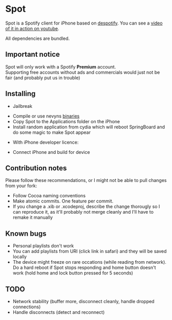 Spot
=========================

Spot is a Spotify client for iPhone based on [despotify](http://despotify.se/ "despotify - the open source Spotify client library"). You can see a [video of it in action on youtube](http://www.youtube.com/watch?v=ARKnvnOCJJg "YouTube - The Birth of Spot, the iPhone Spotify Client").

All dependencies are bundled.

Important notice
-----------------
Spot will only work with a Spotify **Premium** account.  
Supporting free accounts without ads and commercials would just not be fair (and probably put us in trouble)

Installing
----------
- Jailbreak
 * Compile or use nevyns [binaries](http://github.com/nevyn/spot/downloads)
 * Copy Spot to the Applications folder on the iPhone
 * Install random application from cydia which will reboot SpringBoard and do some magic to make Spot appear 

- With iPhone developer licence: 
 * Connect iPhone and build for device
 
Contribution notes
------------------------
Please follow these recommendations, or I might not be able to pull changes from your fork:

- Follow Cocoa naming conventions
- Make atomic commits. One feature per commit.
- If you change a .xib or .xcodeproj, describe the change thorougly so I can reproduce it, as it'll probably not merge cleanly and I'll have to remake it manually

Known bugs
------------------------
- Personal playlists don't work
 - You can add playlists from URI (click link in safari) and they will be saved locally
- The device might freeze on rare occations (while reading from network). Do a hard reboot if Spot stops responding and home button doesn't work (hold home and lock button pressed for 5 seconds)

TODO
----
- Network stability (buffer more, disconnect cleanly, handle dropped connections)
- Handle disconnects (detect and reconnect)